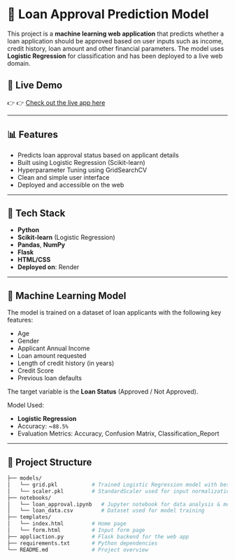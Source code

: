 # 🏦 Loan Approval Prediction Model
This project is a **machine learning web application** that predicts whether a loan application should be approved based on user inputs such as income, credit history, loan amount and other financial parameters. 
The model uses **Logistic Regression** for classification and has been deployed to a live web domain.

## 🚀 Live Demo

👉 👉 [Check out the live app here](https://loan-approval-prediction-xu7o.onrender.com/predict)

---

## 📊 Features

- Predicts loan approval status based on applicant details
- Built using Logistic Regression (Scikit-learn)
- Hyperparameter Tuning using GridSearchCV
- Clean and simple user interface
- Deployed and accessible on the web

---

## 🔧 Tech Stack

- **Python**
- **Scikit-learn** (Logistic Regression)
- **Pandas**, **NumPy**
- **Flask** 
- **HTML/CSS**
- **Deployed on**: Render

---

## 🧠 Machine Learning Model

The model is trained on a dataset of loan applicants with the following key features:

- Age
- Gender
- Applicant Annual Income
- Loan amount requested
- Length of credit history (in years)
- Credit Score
- Previous loan defaults

The target variable is the **Loan Status** (Approved / Not Approved).

Model Used:
- **Logistic Regression**
- Accuracy: ~`88.5%`
- Evaluation Metrics: Accuracy, Confusion Matrix, Classification_Report 

---

## 📁 Project Structure

```bash
├── models/             
│   └── grid.pkl           # Trained Logistic Regression model with best parameters
│   └── scaler.pkl         # StandardScaler used for input normalization
├── notebooks/
│   └── loan_approval.ipynb   # Jupyter notebook for data analysis & model training
│   └── loan_data.csv         # Dataset used for model training
├── templates/
│   └── index.html         # Home page
│   └── form.html          # Input form page
├── appliaction.py         # Flask backend for the web app 
├── requirements.txt       # Python dependencies
└── README.md              # Project overview
